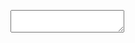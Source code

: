 <p id='content'></p>
<textarea id='target'></textarea>

<script src="https://raw.githack.com/brwhale/KataScript/main/jssrc/kscript.js" ></script>
<script type="text/javascript"> 
function readLine(str) {
	var buffer = _malloc(str.length + 1);
	stringToUTF8(str, buffer, str.length + 1);
	_readLine(buffer);
	_free(buffer);
}

document.getElementById('target').addEventListener('change', (event) => {
  if (event.target.value.endsWith('\n')) {
	  readLine(event.target.value);
	  document.getElementById('content').innerHTML = '';
  }
});
</script>
